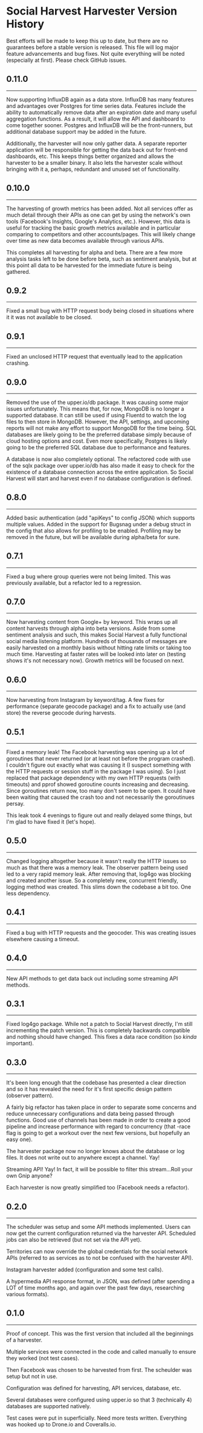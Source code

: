 # Social Harvest Harvester Version History

Best efforts will be made to keep this up to date, but there are no guarantees before a stable version is released. 
This file will log major feature advancements and bug fixes. Not quite everything will be noted (especially at first). 
Please check GitHub issues.

## 0.11.0
-------------

Now supporting InfluxDB again as a data store. InfluxDB has many features and advantages over Postgres for time series data. 
Features include the ability to automatically remove data after an expiration date and many useful aggregation functions. 
As a result, it will allow the API and dashboard to come together sooner. Postgres and InfluxDB will be the front-runners, 
but additional database support may be added in the future.

Additionally, the harvester will now only gather data. A separate reporter application will be responsible for getting the 
data back out for front-end dashboards, etc. This keeps things better organized and allows the harvester to be a smaller binary. 
It also lets the harvester scale without bringing with it a, perhaps, redundant and unused set of functionality.

## 0.10.0
-------------

The harvesting of growth metrics has been added. Not all services offer as much detail through their APIs as one can get 
by using the network's own tools (Facebook's Insights, Google's Analytics, etc.). However, this data is useful for tracking 
the basic growth metrics available and in particular comparing to competitors and other accounts/pages. This will likely 
change over time as new data becomes available through various APIs.

This completes all harvesting for alpha and beta. There are a few more analysis tasks left to be done before beta, such as 
sentiment analysis, but at this point all data to be harvested for the immediate future is being gathered.

## 0.9.2
-------------

Fixed a small bug with HTTP request body being closed in situations where it it was not available to be closed.

## 0.9.1
-------------

Fixed an unclosed HTTP request that eventually lead to the application crashing.

## 0.9.0
-------------

Removed the use of the upper.io/db package. It was causing some major issues unfortunately. This means that, for now, MongoDB 
is no longer a supported database. It can still be used if using Fluentd to watch the log files to then store in MongoDB. 
However, the API, settings, and upcoming reports will not make any effort to support MongoDB for the time being. 
SQL databases are likely going to be the preferred database simply because of cloud hosting options and cost. Even more
specifically, Postgres is likely going to be the preferred SQL database due to performance and features.

A database is now also completely optional. The refactored code with use of the sqlx package over upper.io/db has also 
made it easy to check for the existence of a database connection across the entire application. So Social Harvest will 
start and harvest even if no database configuration is defined.

## 0.8.0
-------------

Added basic authentication (add "apiKeys" to config JSON) which supports multiple values. Added in the support for Bugsnag
under a debug struct in the config that also allows for profiling to be enabled. Profiling may be removed in the future,
but will be available during alpha/beta for sure.

## 0.7.1
-------------

Fixed a bug where group queries were not being limited. This was previously available, but a refactor led to a regression.

## 0.7.0
-------------

Now harvesting content from Google+ by keyword. This wraps up all content harvests through alpha into beta versions. 
Aside from some sentiment analysis and such, this makes Social Harvest a fully functional social media listening platform. 
Hundreds of thousands of messages are easily harvested on a monthly basis without hitting rate limits or taking too much time. 
Harvesting at faster rates will be looked into later on (testing shows it's not necessary now). Growth metrics will be focused on next.

## 0.6.0
-------------

Now harvesting from Instagram by keyword/tag. A few fixes for performance (separate geocode package) and a fix to actually use (and store) 
the reverse geocode during harvests.


## 0.5.1
-------------

Fixed a memory leak! The Facebook harvesting was opening up a lot of goroutines that never returned (or at least not before the program crashed). 
I couldn't figure out exactly what was causing it (I suspect something with the HTTP requests or session stuff in the package I was using). 
So I just replaced that package dependency with my own HTTP requests (with timeouts) and pprof showed goroutine counts increasing and decreasing. 
Since goroutines return now, too many don't seem to be open. It could have been waiting that caused the crash too and not necessarily the 
goroutinues persay.

This leak took 4 evenings to figure out and really delayed some things, but I'm glad to have fixed it (let's hope). 

## 0.5.0 
-------------

Changed logging altogether because it wasn't really the HTTP issues so much as that there was a memory leak. The observer pattern 
being used led to a very rapid memory leak. After removing that, log4go was blocking and created another issue. So a completely new, 
concurrent friendly, logging method was created. This slims down the codebase a bit too. One less dependency.


## 0.4.1
-------------

Fixed a bug with HTTP requests and the geocoder. This was creating issues elsewhere causing a timeout.


## 0.4.0 
-------------

New API methods to get data back out including some streaming API methods.

## 0.3.1
-------------
Fixed log4go package. While not a patch to Social Harvest directly, I'm still incrementing the patch version. 
This is completely backwards compatible and nothing should have changed. This fixes a data race condition (so _kinda_ important).

## 0.3.0
-------------
It's been long enough that the codebase has presented a clear direction and so it has revealed the need for it's first 
specific design pattern (observer pattern).

A fairly big refactor has taken place in order to separate some concerns and reduce unnecessary configurations and 
data being passed through functions. Good use of channels has been made in order to create a good pipeline and increase
performance with regard to concurrency (that -race flag is going to get a workout over the next few versions, but hopefully
an easy one).

The harvester package now no longer knows about the database or log files. It does not write out to anywhere except a channel. 
Yay!

Streaming API! Yay! In fact, it will be possible to filter this stream...Roll your own Gnip anyone?

Each harvester is now greatly simplified too (Facebook needs a refactor).


## 0.2.0
-------------
The scheduler was setup and some API methods implemented. Users can now get the current configuration returned via 
the harvester API. Scheduled jobs can also be retrieved (but not set via the API yet).

Territories can now override the global credentials for the social network APIs (referred to as services as to not
be confused with the harvester API).

Instagram harvester added (configuration and some test calls).

A hypermedia API response format, in JSON, was defined (after spending a LOT of time months ago, and again over the past 
few days, researching various formats).


## 0.1.0
-------------
Proof of concept. This was the first version that included all the beginnings of a harvester.

Multiple services were connected in the code and called manually to ensure they worked (not test cases).

Then Facebook was chosen to be harvested from first. The scheulder was setup but not in use.

Configuration was defined for harvesting, API services, database, etc.

Several databases were configured using upper.io so that 3 (technically 4) databases are supported natively.

Test cases were put in superficially. Need more tests written. Everything was hooked up to Drone.io and Coveralls.io.